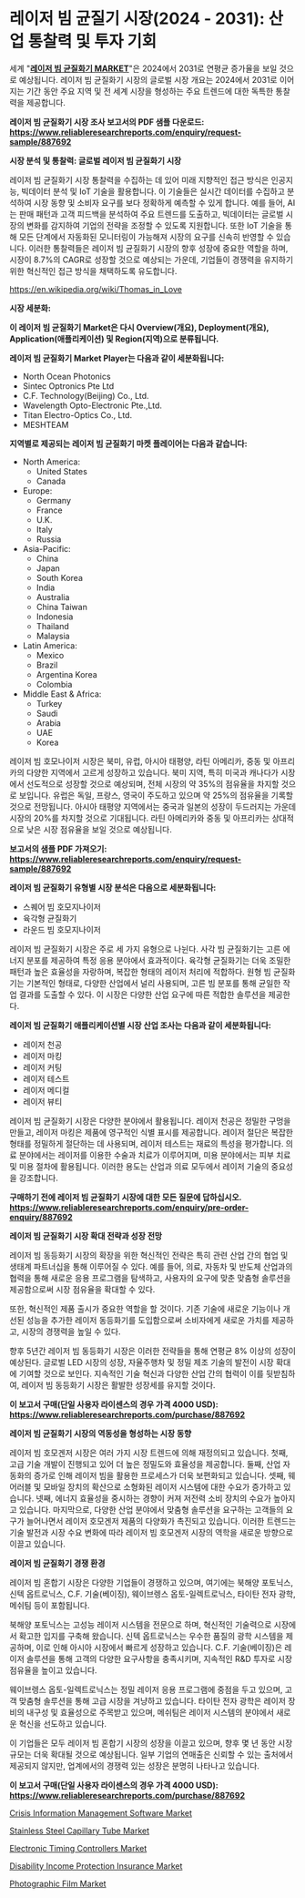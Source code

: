 <p><h1>레이저 빔 균질기 시장(2024 - 2031): 산업 통찰력 및 투자 기회</h1></p><p>세계 "<strong><a href="https://www.reliableresearchreports.com/laser-beam-homogenizer-r887692?utm_campaign=105&utm_medium=8&utm_source=Github&utm_content=ia&utm_term=12112024&utm_id=laser-beam-homogenizer">레이저 빔 균질화기 MARKET</a></strong>"은 2024에서 2031로 연평균 증가율을 보일 것으로 예상됩니다. 레이저 빔 균질화기 시장의 글로벌 시장 개요는 2024에서 2031로 이어지는 기간 동안 주요 지역 및 전 세계 시장을 형성하는 주요 트렌드에 대한 독특한 통찰력을 제공합니다.</p>
<p><strong>레이저 빔 균질화기 시장 조사 보고서의 PDF 샘플 다운로드: <a href="https://www.reliableresearchreports.com/enquiry/request-sample/887692?utm_campaign=105&utm_medium=8&utm_source=Github&utm_content=ia&utm_term=12112024&utm_id=laser-beam-homogenizer">https://www.reliableresearchreports.com/enquiry/request-sample/887692</a></strong></p>
<p><strong>시장 분석 및 통찰력: 글로벌 레이저 빔 균질화기 시장</strong></p>
<p><p>레이저 빔 균질화기 시장 통찰력을 수집하는 데 있어 미래 지향적인 접근 방식은 인공지능, 빅데이터 분석 및 IoT 기술을 활용합니다. 이 기술들은 실시간 데이터를 수집하고 분석하여 시장 동향 및 소비자 요구를 보다 정확하게 예측할 수 있게 합니다. 예를 들어, AI는 판매 패턴과 고객 피드백을 분석하여 주요 트렌드를 도출하고, 빅데이터는 글로벌 시장의 변화를 감지하여 기업의 전략을 조정할 수 있도록 지원합니다. 또한 IoT 기술을 통해 모든 단계에서 자동화된 모니터링이 가능해져 시장의 요구를 신속히 반영할 수 있습니다. 이러한 통찰력들은 레이저 빔 균질화기 시장의 향후 성장에 중요한 역할을 하며, 시장이 8.7%의 CAGR로 성장할 것으로 예상되는 가운데, 기업들이 경쟁력을 유지하기 위한 혁신적인 접근 방식을 채택하도록 유도합니다.</p></p>
<p><a href="%7CAUTHORITHY_DOMAIN_URL%7C?utm_campaign=105&utm_medium=8&utm_source=Github&utm_content=ia&utm_term=12112024&utm_id=laser-beam-homogenizer">https://en.wikipedia.org/wiki/Thomas_in_Love</a></p>
<p><strong>시장 세분화:</strong></p>
<p><strong>이 레이저 빔 균질화기 Market은 다시 Overview(개요), Deployment(개요), Application(애플리케이션) 및 Region(지역)으로 분류됩니다.</strong></p>
<p><strong>레이저 빔 균질화기 Market Player는 다음과 같이 세분화됩니다:</strong></p>
<p><ul><li>North Ocean Photonics</li><li>Sintec Optronics Pte Ltd</li><li>C.F. Technology(Beijing) Co., Ltd.</li><li>Wavelength Opto-Electronic Pte.,Ltd.</li><li>Titan Electro-Optics Co., Ltd.</li><li>MESHTEAM</li></ul></p>
<p><strong>지역별로 제공되는 레이저 빔 균질화기 마켓 플레이어는 다음과 같습니다:</strong></p>
<p><ul>
    <li>
        North America:
        <ul>
            <li>United States</li>
            <li>Canada</li>
        </ul>
    </li>
    <li>
        Europe:
        <ul>
            <li>Germany</li>
            <li>France</li>
            <li>U.K.</li>
            <li>Italy</li>
            <li>Russia</li>
        </ul>
    </li>
    <li>
        Asia-Pacific:
        <ul>
            <li>China</li>
            <li>Japan</li>
            <li>South Korea</li>
            <li>India</li>
            <li>Australia</li>
            <li>China Taiwan</li>
            <li>Indonesia</li>
            <li>Thailand</li>
            <li>Malaysia</li>
        </ul>
    </li>
    <li>
        Latin America:
        <ul>
            <li>Mexico</li>
            <li>Brazil</li>
            <li>Argentina Korea</li>
            <li>Colombia</li>
        </ul>
    </li>
    <li>
        Middle East & Africa:
        <ul>
            <li>Turkey</li>
            <li>Saudi</li>
            <li>Arabia</li>
            <li>UAE</li>
            <li>Korea</li>
        </ul>
    </li>
    </ul></p>
<p><p>레이저 빔 호모나이저 시장은 북미, 유럽, 아시아 태평양, 라틴 아메리카, 중동 및 아프리카의 다양한 지역에서 고르게 성장하고 있습니다. 북미 지역, 특히 미국과 캐나다가 시장에서 선도적으로 성장할 것으로 예상되며, 전체 시장의 약 35%의 점유율을 차지할 것으로 보입니다. 유럽은 독일, 프랑스, 영국이 주도하고 있으며 약 25%의 점유율을 기록할 것으로 전망됩니다. 아시아 태평양 지역에서는 중국과 일본의 성장이 두드러지는 가운데 시장의 20%를 차지할 것으로 기대됩니다. 라틴 아메리카와 중동 및 아프리카는 상대적으로 낮은 시장 점유율을 보일 것으로 예상됩니다.</p></p>
<p><strong>보고서의 샘플 PDF 가져오기: <a href="https://www.reliableresearchreports.com/enquiry/request-sample/887692?utm_campaign=105&utm_medium=8&utm_source=Github&utm_content=ia&utm_term=12112024&utm_id=laser-beam-homogenizer">https://www.reliableresearchreports.com/enquiry/request-sample/887692</a></strong></p>
<p><strong>레이저 빔 균질화기 유형별 시장 분석은 다음으로 세분화됩니다:</strong></p>
<p><ul><li>스퀘어 빔 호모지나이저</li><li>육각형 균질화기</li><li>라운드 빔 호모지나이저</li></ul></p>
<p><p>레이저 빔 균질화기 시장은 주로 세 가지 유형으로 나뉜다. 사각 빔 균질화기는 고른 에너지 분포를 제공하여 특정 응용 분야에서 효과적이다. 육각형 균질화기는 더욱 조밀한 패턴과 높은 효율성을 자랑하며, 복잡한 형태의 레이저 처리에 적합하다. 원형 빔 균질화기는 기본적인 형태로, 다양한 산업에서 널리 사용되며, 고른 빔 분포를 통해 균일한 작업 결과를 도출할 수 있다. 이 시장은 다양한 산업 요구에 따른 적합한 솔루션을 제공한다.</p></p>
<p><strong>레이저 빔 균질화기 애플리케이션별 시장 산업 조사는 다음과 같이 세분화됩니다:</strong></p>
<p><ul><li>레이저 천공</li><li>레이저 마킹</li><li>레이저 커팅</li><li>레이저 테스트</li><li>레이저 메디컬</li><li>레이저 뷰티</li></ul></p>
<p><p>레이저 빔 균질화기 시장은 다양한 분야에서 활용됩니다. 레이저 천공은 정밀한 구멍을 만들고, 레이저 마킹은 제품에 영구적인 식별 표시를 제공합니다. 레이저 절단은 복잡한 형태를 정밀하게 절단하는 데 사용되며, 레이저 테스트는 재료의 특성을 평가합니다. 의료 분야에서는 레이저를 이용한 수술과 치료가 이루어지며, 미용 분야에서는 피부 치료 및 미용 절차에 활용됩니다. 이러한 용도는 산업과 의료 모두에서 레이저 기술의 중요성을 강조합니다.</p></p>
<p><strong>구매하기 전에 레이저 빔 균질화기 시장에 대한 모든 질문에 답하십시오. <a href="https://www.reliableresearchreports.com/enquiry/pre-order-enquiry/887692?utm_campaign=105&utm_medium=8&utm_source=Github&utm_content=ia&utm_term=12112024&utm_id=laser-beam-homogenizer">https://www.reliableresearchreports.com/enquiry/pre-order-enquiry/887692</a></strong></p>
<p><strong>레이저 빔 균질화기 시장 확대 전략과 성장 전망</strong></p>
<p><p>레이저 빔 동등화기 시장의 확장을 위한 혁신적인 전략은 특히 관련 산업 간의 협업 및 생태계 파트너십을 통해 이루어질 수 있다. 예를 들어, 의료, 자동차 및 반도체 산업과의 협력을 통해 새로운 응용 프로그램을 탐색하고, 사용자의 요구에 맞춘 맞춤형 솔루션을 제공함으로써 시장 점유율을 확대할 수 있다.</p><p>또한, 혁신적인 제품 출시가 중요한 역할을 할 것이다. 기존 기술에 새로운 기능이나 개선된 성능을 추가한 레이저 동등화기를 도입함으로써 소비자에게 새로운 가치를 제공하고, 시장의 경쟁력을 높일 수 있다.</p><p>향후 5년간 레이저 빔 동등화기 시장은 이러한 전략들을 통해 연평균 8% 이상의 성장이 예상된다. 글로벌 LED 시장의 성장, 자율주행차 및 정밀 제조 기술의 발전이 시장 확대에 기여할 것으로 보인다. 지속적인 기술 혁신과 다양한 산업 간의 협력이 이를 뒷받침하여, 레이저 빔 동등화기 시장은 활발한 성장세를 유지할 것이다.</p></p>
<p><strong>이 보고서 구매(단일 사용자 라이센스의 경우 가격 4000 USD): <a href="https://www.reliableresearchreports.com/purchase/887692?utm_campaign=105&utm_medium=8&utm_source=Github&utm_content=ia&utm_term=12112024&utm_id=laser-beam-homogenizer">https://www.reliableresearchreports.com/purchase/887692</a></strong></p>
<p><strong>레이저 빔 균질화기 시장의 역동성을 형성하는 시장 동향</strong></p>
<p><p>레이저 빔 호모겐저 시장은 여러 가지 시장 트렌드에 의해 재정의되고 있습니다. 첫째, 고급 기술 개발이 진행되고 있어 더 높은 정밀도와 효율성을 제공합니다. 둘째, 산업 자동화의 증가로 인해 레이저 빔을 활용한 프로세스가 더욱 보편화되고 있습니다. 셋째, 웨어러블 및 모바일 장치의 확산으로 소형화된 레이저 시스템에 대한 수요가 증가하고 있습니다. 넷째, 에너지 효율성을 중시하는 경향이 커져 저전력 소비 장치의 수요가 높아지고 있습니다. 마지막으로, 다양한 산업 분야에서 맞춤형 솔루션을 요구하는 고객들의 요구가 늘어나면서 레이저 호모겐저 제품의 다양화가 촉진되고 있습니다. 이러한 트렌드는 기술 발전과 시장 수요 변화에 따라 레이저 빔 호모겐저 시장의 역학을 새로운 방향으로 이끌고 있습니다.</p></p>
<p><strong>레이저 빔 균질화기 경쟁 환경</strong></p>
<p><p>레이저 빔 혼합기 시장은 다양한 기업들이 경쟁하고 있으며, 여기에는 북해양 포토닉스, 신텍 옵트로닉스, C.F. 기술(베이징), 웨이브렝스 옵토-일렉트로닉스, 타이탄 전자 광학, 메쉬팀 등이 포함됩니다.</p><p>북해양 포토닉스는 고성능 레이저 시스템을 전문으로 하며, 혁신적인 기술력으로 시장에서 확고한 입지를 구축해 왔습니다. 신텍 옵트로닉스는 우수한 품질의 광학 시스템을 제공하며, 이로 인해 아시아 시장에서 빠르게 성장하고 있습니다. C.F. 기술(베이징)은 레이저 솔루션을 통해 고객의 다양한 요구사항을 충족시키며, 지속적인 R&D 투자로 시장 점유율을 높이고 있습니다.</p><p>웨이브렝스 옵토-일렉트로닉스는 정밀 레이저 응용 프로그램에 중점을 두고 있으며, 고객 맞춤형 솔루션을 통해 고급 시장을 겨냥하고 있습니다. 타이탄 전자 광학은 레이저 장비의 내구성 및 효율성으로 주목받고 있으며, 메쉬팀은 레이저 시스템의 분야에서 새로운 혁신을 선도하고 있습니다.</p><p>이 기업들은 모두 레이저 빔 혼합기 시장의 성장을 이끌고 있으며, 향후 몇 년 동안 시장 규모는 더욱 확대될 것으로 예상됩니다. 일부 기업의 연매출은 신뢰할 수 있는 출처에서 제공되지 않지만, 업계에서의 경쟁력 있는 성장은 분명히 나타나고 있습니다.</p></p>
<p><strong>이 보고서 구매(단일 사용자 라이센스의 경우 가격 4000 USD): <a href="https://www.reliableresearchreports.com/purchase/887692?utm_campaign=105&utm_medium=8&utm_source=Github&utm_content=ia&utm_term=12112024&utm_id=laser-beam-homogenizer">https://www.reliableresearchreports.com/purchase/887692</a></strong></p>
<p><p><a href="https://issuu.com/reportprime-2/docs/crisis-information-management-softw_3c40cb99a9a16e?utm_campaign=105&utm_medium=8&utm_source=Github&utm_content=ia&utm_term=12112024&utm_id=laser-beam-homogenizer">Crisis Information Management Software Market</a></p><p><a href="https://github.com/JamesCox407/Market-Research-Report-List-1/blob/main/stainless-steel-capillary-tube-market.md?utm_campaign=105&utm_medium=8&utm_source=Github&utm_content=ia&utm_term=12112024&utm_id=laser-beam-homogenizer">Stainless Steel Capillary Tube Market</a></p><p><a href="https://www.linkedin.com/pulse/electronic-timing-controllers-market-global-regional-u05se?utm_campaign=105&utm_medium=8&utm_source=Github&utm_content=ia&utm_term=12112024&utm_id=laser-beam-homogenizer">Electronic Timing Controllers Market</a></p><p><a href="https://issuu.com/reportprime-2/docs/disability-income-protection-insura_c4acf7db0c913d?utm_campaign=105&utm_medium=8&utm_source=Github&utm_content=ia&utm_term=12112024&utm_id=laser-beam-homogenizer">Disability Income Protection Insurance Market</a></p><p><a href="https://github.com/tacitam515l/Market-Research-Report-List-1/blob/main/photographic-film-market.md?utm_campaign=105&utm_medium=8&utm_source=Github&utm_content=ia&utm_term=12112024&utm_id=laser-beam-homogenizer">Photographic Film Market</a></p></p>